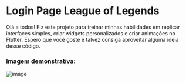 # Login Page League of Legends

Olá a todos! Fiz este projeto para treinar minhas habilidades em replicar interfaces simples, criar widgets personalizados e criar animações no Flutter.
Espero que você goste e talvez consiga aproveitar alguma ideia desse código.

### Imagem demonstrativa:
![image](https://github.com/ImPabl0/Login-Page-LoL/assets/83519111/40bd3f04-0934-48ba-95d7-655b58d1eb33)
